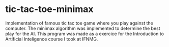 # tic-tac-toe-minimax
Implementation of famous tic tac toe game where you play against the computer. The minimax algorithm was implemented to determine the best play for the AI. This program was made as a exercice for the Introduction to Artificial Inteligence course I took at IFNMG.
